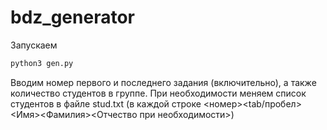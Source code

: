 # bdz_generator
Запускаем

```bash
python3 gen.py
```

Вводим номер первого и последнего задания (включительно), а также количество студентов в группе. При необходимости меняем список студентов в файле stud.txt (в каждой строке <номер><tab/пробел><Имя><Фамилия><Отчество при необходимости>)
